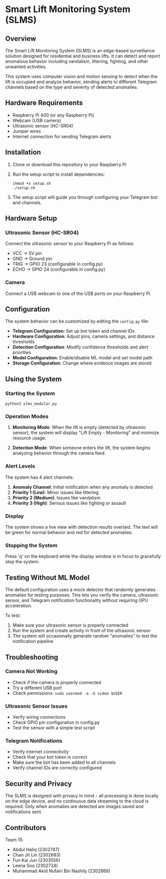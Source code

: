 # Smart Lift Monitoring System (SLMS)

## Overview

The Smart Lift Monitoring System (SLMS) is an edge-based surveillance solution designed for residential and business lifts. It can detect and report anomalous behavior including vandalism, littering, fighting, and other unwanted activities.

This system uses computer vision and motion sensing to detect when the lift is occupied and analyze behavior, sending alerts to different Telegram channels based on the type and severity of detected anomalies.

## Hardware Requirements

- Raspberry Pi 400 (or any Raspberry Pi)
- Webcam (USB camera)
- Ultrasonic sensor (HC-SR04)
- Jumper wires
- Internet connection for sending Telegram alerts

## Installation

1. Clone or download this repository to your Raspberry Pi

2. Run the setup script to install dependencies:
   ```
   chmod +x setup.sh
   ./setup.sh
   ```

3. The setup script will guide you through configuring your Telegram bot and channels.

## Hardware Setup

### Ultrasonic Sensor (HC-SR04)

Connect the ultrasonic sensor to your Raspberry Pi as follows:

- VCC → 5V pin
- GND → Ground pin
- TRIG → GPIO 23 (configurable in config.py)
- ECHO → GPIO 24 (configurable in config.py)

### Camera

Connect a USB webcam to one of the USB ports on your Raspberry Pi.

## Configuration

The system behavior can be customized by editing the `config.py` file:

- **Telegram Configuration**: Set up bot token and channel IDs
- **Hardware Configuration**: Adjust pins, camera settings, and distance thresholds
- **Detection Configuration**: Modify confidence thresholds and alert priorities
- **Model Configuration**: Enable/disable ML model and set model path
- **Storage Configuration**: Change where evidence images are stored

## Using the System

### Starting the System

```
python3 slms_modular.py
```

### Operation Modes

1. **Monitoring Mode**: When the lift is empty (detected by ultrasonic sensor), the system will display "Lift Empty - Monitoring" and minimize resource usage.

2. **Detection Mode**: When someone enters the lift, the system begins analyzing behavior through the camera feed.

### Alert Levels

The system has 4 alert channels:

1. **Anomaly Channel**: Initial notification when any anomaly is detected
2. **Priority 1 (Low)**: Minor issues like littering
3. **Priority 2 (Medium)**: Issues like vandalism
4. **Priority 3 (High)**: Serious issues like fighting or assault

### Display

The system shows a live view with detection results overlaid. The text will be green for normal behavior and red for detected anomalies.

### Stopping the System

Press 'q' on the keyboard while the display window is in focus to gracefully stop the system.

## Testing Without ML Model

The default configuration uses a mock detector that randomly generates anomalies for testing purposes. This lets you verify the camera, ultrasonic sensor, and Telegram notification functionality without requiring GPU acceleration.

To test:

1. Make sure your ultrasonic sensor is properly connected
2. Run the system and create activity in front of the ultrasonic sensor
3. The system will occasionally generate random "anomalies" to test the notification pipeline

## Troubleshooting

### Camera Not Working

- Check if the camera is properly connected
- Try a different USB port
- Check permissions: `sudo usermod -a -G video $USER`

### Ultrasonic Sensor Issues

- Verify wiring connections
- Check GPIO pin configuration in config.py
- Test the sensor with a simple test script

### Telegram Notifications

- Verify internet connectivity
- Check that your bot token is correct
- Make sure the bot has been added to all channels
- Verify channel IDs are correctly configured

## Security and Privacy

The SLMS is designed with privacy in mind - all processing is done locally on the edge device, and no continuous data streaming to the cloud is required. Only when anomalies are detected are images saved and notifications sent.

## Contributors

Team 15:
- Abdul Haliq (2302747)
- Chan Jit Lin (2302683)
- Fun Kai Jun (2303556)
- Leena Soo (2302724)
- Muhammad Akid Nufairi Bin Nashily (2302868)
